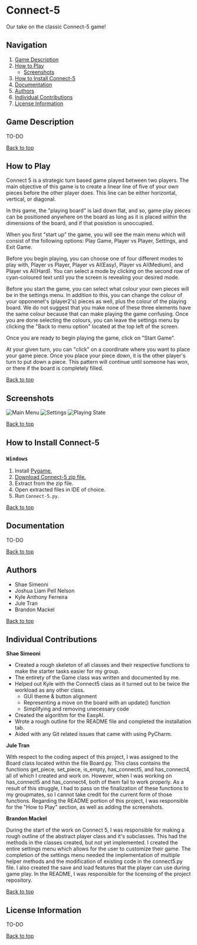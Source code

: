 # Connect-5

Our take on the classic Connect-5 game!

## Navigation
<a name="top"></a> 
1. [Game Description](#intro) 
2. [How to Play](#feature)
    - [Screenshots](#screen)
3. [How to Install Connect-5](#install)
4. [Documentation](#documen)
5. [Authors](#Authors)
6. [Individual Contributions](#Contributions)
7. [License Information](#license)

## <a name="intro"></a>Game Description 

TO-DO

[Back to top](#top)

## <a name="feature"></a>How to Play

Connect 5 is a strategic turn based game played between two players. The main objective of this game is to create a linear line of five of your own pieces before the other player does. This line can be either horizontal, vertical, or diagonal.

In this game, the "playing board" is laid down flat, and so, game play pieces can be positioned anywhere on the board as long as it is placed within the dimensions of the board, and if that posistion is unoccupied.

When you first "start up" the game, you will see the main menu which will consist of the following options: Play Game, Player vs Player, Settings, and Exit Game.

Before you begin playing, you can choose one of four different modes to play with, Player vs Player, Player vs AI(Easy), Player vs AI(Medium), and Player vs AI(Hard). You can select a mode by clicking on the second row of cyan-coloured text until you the screen is revealing your desired mode.

Before you start the game, you can select what colour your own pieces will be in the settings menu. In addition to this, you can change the colour of your opponenet's (player2's) pieces as well, plus the colour of the playing board. We do not suggest that you make none of these three elements have the same colour because that can make playing the game confusing. Once you are done selecting the colours, you can leave the settings menu by clicking the "Back to menu option" located at the top left of the screen.

Once you are ready to begin playing the game, click on "Start Game".

At your given turn, you can "click" on a coordinate where you want to place your game piece. Once you place your piece down, it is the other player's turn to put down a piece. This pattern will continue until someone has won, or there if the board is completely filled.

[Back to top](#top)

## <a name="screen"></a>Screenshots

![Main Menu](https://i.imgur.com/3TRc59Y.png)
![Settings](https://i.imgur.com/osn6TOb.png)
![Playing State](https://i.imgur.com/8ivsWAL.png)


[Back to top](#top)

## <a name="install"></a>How to Install Connect-5

### `Windows`

1.  Install [Pygame.](https://www.pygame.org/download.shtml)
2.  [Download Connect-5 zip file.](https://github.com/KyleAnthonyFerreira/Connect-5/archive/master.zip)
3.  Extract from the zip file.
4.  Open extracted files in IDE of choice.
5.  Run `Connect-5.py`.

[Back to top](#top)

## <a name="documen"></a>Documentation

TO-DO

[Back to top](#top)

## <a name="Authors"></a>Authors

-	Shae Simeoni
-	Joshua Liam Pell Nelson
-	Kyle Anthony Ferreira
-	Jule Tran
-	Brandon Mackel

[Back to top](#top)

## <a name="Contributions"></a>Individual Contributions

**Shae Simeoni**

- Created a rough skeleton of all classes and their respective functions to make the starter tasks easier for my group. 
- The entirety of the Game class was written and documented by me.
- Helped out Kyle with the Connect5 class as it turned out to be twice the workload as any other class.
    -   GUI theme & button alignment
    -   Representing a move on the board with an update() function
    -   Simplifying and removing unecessary code
- Created the algorithm for the EasyAI.
- Wrote a rough outline for the README file and completed the installation tab.
- Aided with any Git related issues that came with using PyCharm.

**Jule Tran**

With respect to the coding aspect of this project, I was assigned to the Board class located within the file Board.py. This class contains the functions get_piece, set_piece, is_empty, has_connect5, and has_connect4, all of which I created and work on. However, when I was working on has_connect5 and has_connect4, both of them fail to work properly. As a result of this struggle, I had to pass on the finalization of these functions to my groupmates, so I cannot take credit for the current form of those functions. Regarding the README portion of this project, I was responsible for the "How to Play" section, as well as adding the screenshots.

**Brandon Mackel**

During the start of the work on Connect 5, I was responsible for making a rough outline of the abstract player class and it's subclasses. This had the methods in the classes created, but not yet implemented. I created the entire settings menu which allows for the user to customize their game. The completion of the settings menu needed the implementation of multiple helper methods and the modification of existing code in the connect5.py file. I also created the save and load features that the player can use during game play. In the README, I was responsible for the licensing of the project repository.

[Back to top](#top)

## <a name="license"></a>License Information

TO-DO

[Back to top](#top)
